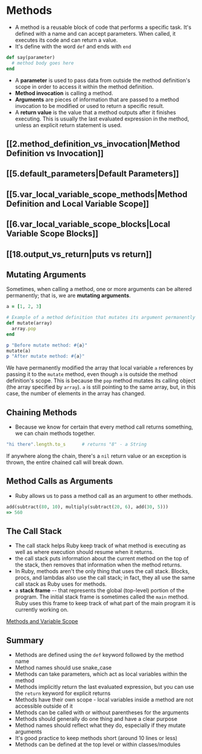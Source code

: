 # Methods

- A method is a reusable block of code that performs a specific task. It's defined with a name and can accept parameters. When called, it executes its code and can return a value.
- It's define with the word `def` and ends with `end` 

```ruby
def say(parameter)
  # method body goes here
end
```
- A **parameter** is used to pass data from outside the method definition's scope in order to access it within the method definition.
- **Method invocation** is calling a method.
- **Arguments** are pieces of information that are passed to a method invocation to be modified or used to return a specific result.
- A **return value** is the value that a method outputs after it finishes executing. This is usually the last evaluated expression in the method, unless an explicit return statement is used.

## [[2.method_definition_vs_invocation|Method Definition vs Invocation]]

## [[5.default_parameters|Default Parameters]]

## [[5.var_local_variable_scope_methods|Method Definition and Local Variable Scope]]

## [[6.var_local_variable_scope_blocks|Local Variable Scope Blocks]]

## [[18.output_vs_return|puts vs return]]

## Mutating Arguments

Sometimes, when calling a method, one or more arguments can be altered permanently; that is, we are **mutating arguments**.

```ruby
a = [1, 2, 3]

# Example of a method definition that mutates its argument permanently
def mutate(array)
  array.pop
end

p "Before mutate method: #{a}"
mutate(a)
p "After mutate method: #{a}"
```

We have permanently modified the array that local variable `a` references by passing it to the `mutate` method, even though `a` is outside the method definition's scope. This is because the `pop` method mutates its calling object (the array specified by `array`). `a` is still pointing to the same array, but, in this case, the number of elements in the array has changed.

## Chaining Methods

- Because we know for certain that every method call returns something, we can chain methods together.

```ruby
"hi there".length.to_s      # returns "8" - a String
```

If anywhere along the chain, there's a `nil` return value or an exception is thrown, the entire chained call will break down.

## Method Calls as Arguments

- Ruby allows us to pass a method call as an argument to other methods.

```ruby
add(subtract(80, 10), multiply(subtract(20, 6), add(30, 5)))
=> 560
```

## The Call Stack

- The call stack helps Ruby keep track of what method is executing as well as where execution should resume when it returns.
- the call stack puts information about the current method on the top of the stack, then removes that information when the method returns.
- In Ruby, methods aren't the only thing that uses the call stack. Blocks, procs, and lambdas also use the call stack; in fact, they all use the same call stack as Ruby uses for methods.
- a **stack frame** -- that represents the global (top-level) portion of the program. The initial stack frame is sometimes called the `main` method. Ruby uses this frame to keep track of what part of the main program it is currently working on.

[Methods and Variable Scope](https://www.youtube.com/watch?v=rzZK79C6nSI)

## Summary

* Methods are defined using the `def` keyword followed by the method name  
* Method names should use snake_case  
* Methods can take parameters, which act as local variables within the method  
* Methods implicitly return the last evaluated expression, but you can use the `return` keyword for explicit returns  
* Methods have their own scope - local variables inside a method are not accessible outside of it  
* Methods can be called with or without parentheses for the arguments  
* Methods should generally do one thing and have a clear purpose  
* Method names should reflect what they do, especially if they mutate arguments  
* It's good practice to keep methods short (around 10 lines or less)  
* Methods can be defined at the top level or within classes/modules